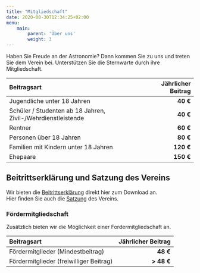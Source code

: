 ```yaml
---
title: "Mitgliedschaft"
date: 2020-08-30T12:34:25+02:00
menu:
    main: 
        parent: 'Über uns'
        weight: 3
---
```

Haben Sie Freude an der Astronomie? Dann kommen Sie zu uns und treten Sie dem Verein bei. Unterstützen Sie die Sternwarte durch ihre Mitgliedschaft.

| Beitragsart | Jährlicher Beitrag |
|:--|--:|
| Jugendliche unter 18 Jahren | **40 €** |
| Schüler / Studenten ab 18 Jahren, Zivil-/Wehrdienstleistende | **40 €** |
| Rentner | **60 €** |
| Personen über 18 Jahren | **80 €** |
| Familien mit Kindern unter 18 Jahren | **120 €** |
| Ehepaare | **150 €** |

## Beitrittserklärung und Satzung des Vereins

Wir bieten die [Beitrittserklärung](beitrittserklaerung.pdf) direkt hier zum Download an.  
Hier finden Sie auch die [Satzung](satzung.pdf) des Vereins.

### Fördermitgliedschaft

Zusätzlich bieten wir die Möglichkeit einer Fordermitgliedschaft an.

| Beitragsart | Jährlicher Beitrag |
|:--|--:|
| Fördermitglieder (Mindestbeitrag) | **48 €** |
| Fördermitglieder (freiwilliger Beitrag) |**> 48 €**|
